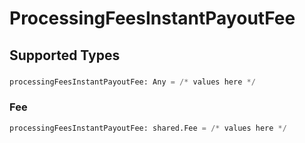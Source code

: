 # ProcessingFeesInstantPayoutFee


## Supported Types

### 

```python
processingFeesInstantPayoutFee: Any = /* values here */
```

### Fee

```python
processingFeesInstantPayoutFee: shared.Fee = /* values here */
```

